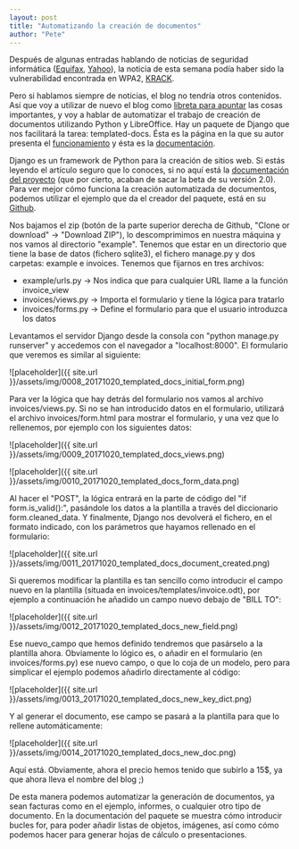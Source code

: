 ```yaml
---
layout: post
title: "Automatizando la creación de documentos"
author: "Pete"
---
```


Después de algunas entradas hablando de noticias de seguridad informática ([Equifax](https://livefromsec.github.io/2017-09-08/equifax-hackeado), [Yahoo](https://livefromsec.github.io/2017-10-06/mas-bases-de-datos-comprometidas)), la noticia de esta semana podía haber sido la vulnerabilidad encontrada en WPA2, [KRACK](https://www.reddit.com/r/netsec/comments/76onkk/the_krack_attack_info_will_be_available_here/). 

Pero si hablamos siempre de noticias, el blog no tendría otros contenidos. Así que voy a utilizar de nuevo el blog como [libreta para apuntar](https://livefromsec.github.io/2017-10-13/usando-alias-en-linux) las cosas importantes, y voy a hablar de automatizar el trabajo de creación de documentos utilizando Python y LibreOffice. Hay un paquete de Django que nos facilitará la tarea: templated-docs. Ésta es la página en la que su autor presenta el [funcionamiento](http://morozov.ca/django-pdf-msword-excel-templates.html) y ésta es la [documentación](https://templated-docs.readthedocs.io/en/latest/).

Django es un framework de Python para la creación de sitios web. Si estás leyendo el artículo seguro que lo conoces, si no aquí está la [documentación del proyecto](https://www.djangoproject.com/) (que por cierto, acaban de sacar la beta de su versión 2.0). Para ver mejor cómo funciona la creación automatizada de documentos, podemos utilizar el ejemplo que da el creador del paquete, está en su [Github](https://github.com/alexmorozov/templated-docs/tree/master/example). 

Nos bajamos el zip (botón de la parte superior derecha de Github, "Clone or download" -> "Download ZIP"), lo descomprimimos en nuestra máquina y nos vamos al directorio "example". Tenemos que estar en un directorio que tiene la base de datos (fichero sqlite3), el fichero manage.py y dos carpetas: example e invoices. Tenemos que fijarnos en tres archivos:
- example/urls.py -> Nos indica que para cualquier URL llame a la función invoice_view 
- invoices/views.py -> Importa el formulario y tiene la lógica para tratarlo
- invoices/forms.py -> Define el formulario para que el usuario introduzca los datos

Levantamos el servidor Django desde la consola con "python manage.py runserver" y accedemos con el navegador a "localhost:8000". El formulario que veremos es similar al siguiente:

![placeholder]({{ site.url }}/assets/img/0008_20171020_templated_docs_initial_form.png)

Para ver la lógica que hay detrás del formulario nos vamos al archivo invoices/views.py. Si no se han introducido datos en el formulario, utilizará el archivo invoices/form.html para mostrar el formulario, y una vez que lo rellenemos, por ejemplo con los siguientes datos:

![placeholder]({{ site.url }}/assets/img/0009_20171020_templated_docs_views.png)

![placeholder]({{ site.url }}/assets/img/0010_20171020_templated_docs_form_data.png)

Al hacer el "POST", la lógica entrará en la parte de código del "if form.is_valid():", pasándole los datos a la plantilla a través del diccionario form.cleaned_data. Y finalmente, Django nos devolverá el fichero, en el formato indicado, con los parámetros que hayamos rellenado en el formulario:

![placeholder]({{ site.url }}/assets/img/0011_20171020_templated_docs_document_created.png)

Si queremos modificar la plantilla es tan sencillo como introducir el campo nuevo en la plantilla (situada en invoices/templates/invoice.odt), por ejemplo a continuación he añadido un campo nuevo debajo de "BILL TO":

![placeholder]({{ site.url }}/assets/img/0012_20171020_templated_docs_new_field.png)

Ese nuevo_campo que hemos definido tendremos que pasárselo a la plantilla ahora. Obviamente lo lógico es, o añadir en el formulario (en invoices/forms.py) ese nuevo campo, o que lo coja de un modelo, pero para simplicar el ejemplo podemos añadirlo directamente al código:

![placeholder]({{ site.url }}/assets/img/0013_20171020_templated_docs_new_key_dict.png)

Y al generar el documento, ese campo se pasará a la plantilla para que lo rellene automáticamente:

![placeholder]({{ site.url }}/assets/img/0014_20171020_templated_docs_new_doc.png)

Aquí está. Obviamente, ahora el precio hemos tenido que subirlo a 15$, ya que ahora lleva el nombre del blog ;)

De esta manera podemos automatizar la generación de documentos, ya sean facturas como en el ejemplo, informes, o cualquier otro tipo de documento. En la documentación del paquete se muestra cómo introducir bucles for, para poder añadir listas de objetos, imágenes, así como cómo podemos hacer para generar hojas de cálculo o presentaciones.
